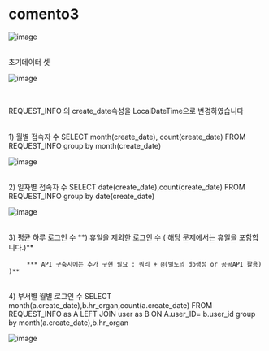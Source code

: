 # comento3

![image](https://github.com/whdcks2252/comento3/assets/66254633/bb2159d2-d65f-4ec1-a830-9ad9d6e24940)

<br/>
초기데이터 셋
<br/>

![image](https://github.com/whdcks2252/comento3/assets/66254633/dad7d9a9-c265-495c-b823-17ad94a125ee)

<br/>

REQUEST_INFO 의 create_date속성을 LocalDateTime으로 변경하였습니다


<br/>
1) 월별 접속자 수
   SELECT month(create_date), count(create_date) FROM REQUEST_INFO group by month(create_date)
   
   ![image](https://github.com/whdcks2252/comento3/assets/66254633/1916fc54-60e1-42c5-81fe-da9638ab2a31)


<br/>
2) 일자별 접속자 수
   SELECT date(create_date),count(create_date) FROM REQUEST_INFO group by date(create_date)
   
   ![image](https://github.com/whdcks2252/comento3/assets/66254633/e9cec213-b645-4a2e-ad63-3011fc8320d8)


<br/>
3) 평균 하루 로그인 수
   **) 휴일을 제외한 로그인 수 ( 해당 문제에서는 휴일을 포함합니다.)**


         *** API 구축시에는 추가 구현 필요 : 쿼리 + @(별도의 db생성 or 공공API 활용) )**


   <br/>
4) 부서별 월별 로그인 수
SELECT month(a.create_date),b.hr_organ,count(a.create_date)  FROM REQUEST_INFO as A  LEFT JOIN user as B ON A.user_ID= b.user_id  group by month(a.create_date),b.hr_organ

![image](https://github.com/whdcks2252/comento3/assets/66254633/f1d4aa71-4544-4c89-8543-f856bca21e54)
